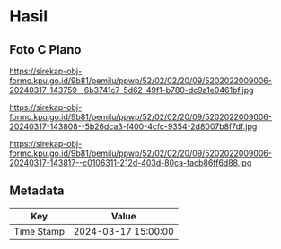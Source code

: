 # Hasil

## Foto C Plano

https://sirekap-obj-formc.kpu.go.id/9b81/pemilu/ppwp/52/02/02/20/09/5202022009006-20240317-143759--6b3741c7-5d62-49f1-b780-dc9a1e0461bf.jpg

https://sirekap-obj-formc.kpu.go.id/9b81/pemilu/ppwp/52/02/02/20/09/5202022009006-20240317-143808--5b26dca3-f400-4cfc-9354-2d8007b8f7df.jpg

https://sirekap-obj-formc.kpu.go.id/9b81/pemilu/ppwp/52/02/02/20/09/5202022009006-20240317-143817--c0106311-212d-403d-80ca-facb86ff6d88.jpg


## Metadata

| Key        | Value               |
| ---------- | ------------------- |
| Time Stamp | 2024-03-17 15:00:00 |



